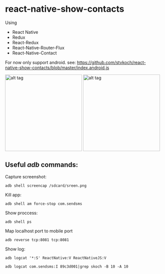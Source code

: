# react-native-show-contacts

Using
- React Native
- Redux
- React-Redux
- React-Native-Router-Flux
- React-Native-Contact


For now only support android.
see:
https://github.com/stvkoch/react-native-show-contacts/blob/master/index.android.js

<img src="https://raw.githubusercontent.com/stvkoch/react-native-show-contacts/master/contactList.png" alt="alt tag" width="250">
<img src="https://raw.githubusercontent.com/stvkoch/react-native-show-contacts/master/contactDetail.png" alt="alt tag" width="250">



## Useful _adb_ commands:


Capture screenshot:

	adb shell screencap /sdcard/sreen.png


Kill app:

	adb shell am force-stop com.sendsms

Show proccess:

	adb shell ps

Map localhost port to mobile port

	adb reverse tcp:8081 tcp:8081



Show log:

	adb logcat '*:S' ReactNative:V ReactNativeJS:V

	adb logcat com.sendsms:I 89c3d001|grep skoch -B 10 -A 10
